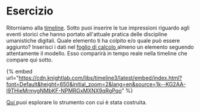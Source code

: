 # Esercizio

Ritorniamo alla [timeline](close-reading.md). Sotto puoi inserire le tue impressioni riguardo agli eventi storici che hanno portato all'attuale pratica delle discipline umanistiche digitali. Quale elemento ti ha colpito e/o quale può essere aggiunto? Inserisci i dati nel [foglio di calcolo ](https://docs.google.com/spreadsheets/d/1k--KG2AA-l9THieMrmygNMbKF-NPMRGxMXNX9qRgPqo/edit#gid=0)almeno un elemento seguendo attentamente il modello. Esso comparirà in tempo reale nella timeline che compare qui sotto.

{% embed url="https://cdn.knightlab.com/libs/timeline3/latest/embed/index.html?font=Default&height=650&initial_zoom=2&lang=en&source=1k--KG2AA-l9THieMrmygNMbKF-NPMRGxMXNX9qRgPqo" %}

[Qui ](https://timeline.knightlab.com/#preview-embed)puoi esplorare lo strumento con cui è stata costruita.

